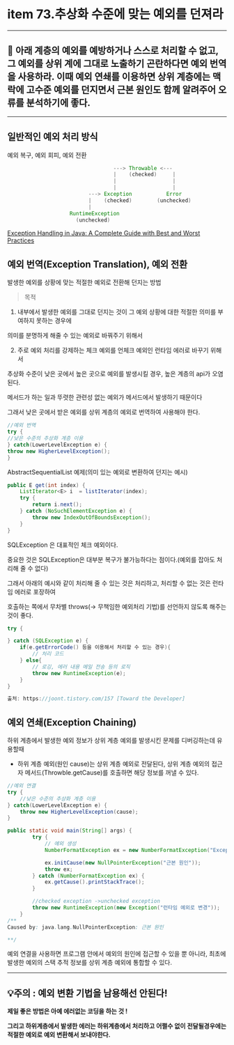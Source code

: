 # item 73.추상화 수준에 맞는 예외를 던져라

---

## 🎯 아래 계층의 예외를 예방하거나 스스로 처리할 수 없고, 그 예외를 상위 계에 그대로 노출하기 곤란하다면 예외 번역을 사용하라. 이때 예외 연쇄를 이용하면 상위 계층에는 맥락에 고수준 예외를 던지면서 근본 원인도 함께 알려주어 오류를 분석하기에 좋다.

---

## 일반적인 예외 처리 방식

예외 복구, 예외 회피, 예외 전환

```java
		                          ---> Throwable <--- 
		                          |    (checked)     |
		                          |                  |
		                          |                  |
		                  ---> Exception           Error
		                  |    (checked)        (unchecked)
		                  |
		            RuntimeException
		              (unchecked)
```

[Exception Handling in Java: A Complete Guide with Best and Worst Practices](https://stackabuse.com/exception-handling-in-java-a-complete-guide-with-best-and-worst-practices/)

## 예외 번역(Exception Translation), 예외 전환

발생한 예외를 상황에 맞는 적절한 예외로 전환해 던지는 방법

> 목적

1. 내부에서 발생한 예외를 그대로 던지는 것이 그 예외 상황에 대한 적절한 의미를 부여하지 못하는 경우에

 의미를 분명하게 해줄 수 있는 예외로 바꿔주기 위해서

 2. 주로 예외 처리를 강제하는 체크 예외를 언체크 예외인 런타임 에러로 바꾸기 위해서

추상화 수준이 낮은 곳에서 높은 곳으로 예외를 발생시킬 경우, 높은 계층의 api가 오염된다.

메서드가 하는 일과 뚜렷한 관련성 없는 예외가 메서드에서 발생하기 때문이다

그래서 낮은 곳에서 받은 예외를 상위 계층의 예외로 번역하여 사용해야 한다.

```java
//예외 번역
try {
//낮은 수준의 추상화 계층 이용
} catch(LowerLevelException e) {
throw new HigherLevelException();
}
```

AbstractSequentialList 예제(의미 있는 예외로 변환하여 던지는 예시)

```java
public E get(int index) {
    ListIterator<E> i  = listIterator(index);
    try {
        return i.next();
    } catch (NoSuchElementException e) {
        throw new IndexOutOfBoundsException();
    }
}
```

SQLException 은 대표적인 체크 예외이다.

중요한 것은 SQLException은 대부분 복구가 불가능하다는 점이다.(예외를 잡아도 처리해 줄 수 없다)

그래서 아래의 예시와 같이 처리해 줄 수 있는 것은 처리하고, 처리할 수 없는 것은 런타임 에러로 포장하여 

호출하는 쪽에서 무차별 throws(→ 무책임한 예외처리 기법)를 선언하지 않도록 해주는 것이 좋다.

```java
try {

} catch (SQLException e) {
    if(e.getErrorCode() 등을 이용해서 처리할 수 있는 경우){
        // 처리 코드
    } else{
        // 로깅, 에러 내용 메일 전송 등의 로직
        throw new RuntimeException(e);
    }
}

출처: https://joont.tistory.com/157 [Toward the Developer]
```

## 예외 연쇄(Exception Chaining)

하위 계층에서 발생한 예외 정보가 상위 계층 예외를 발생시킨 문제를 디버깅하는데 유용할때

- 하위 계층 예외(원인 cause)는 상위 계층 예외로 전달된다, 상위 계층 예외의 접근자 메서드(Throwble.getCause)를 호출하면 해당 정보를 꺼낼 수 있다.

```java
//예외 연결
try {
    //낮은 수준의 추상화 계층 이용
} catch(LowerLevelException e) {
    throw new HigherLevelException(cause);
}
```

```java
public static void main(String[] args) {
        try {
            // 예외 생성
            NumberFormatException ex = new NumberFormatException("Exception");

            ex.initCause(new NullPointerException("근본 원인"));
            throw ex;
        } catch (NumberFormatException ex) {
            ex.getCause().printStackTrace();
        }

        //checked exception ->unchecked exception
        throw new RuntimeException(new Exception("런타임 예외로 변경"));
    }
/**
Caused by: java.lang.NullPointerException: 근본 원인

**/

```

예외 연결을 사용하면 프로그램 안에서 예외의 원인에 접근할 수 있을 뿐 아니라, 최초에 발생한 예외의 스택 추적 정보를 상위 계층 예외에 통합할 수 있다. 

---

## 💡주의 :  예외 변환 기법을 남용해선 안된다!

**제일 좋은 방법은 아예 에러없는 코딩을 하는 것 !**

**그리고 하위계층에서 발생한 에러는 하위계층에서 처리하고 어쩔수 없이 전달될경우에는 적절한 예외로 예외 변환해서 보내야한다.**